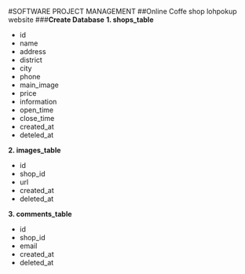#SOFTWARE PROJECT MANAGEMENT
##Online Coffe shop lohpokup website
###**Create Database**
**1. shops_table**
- id
- name
- address
- district
- city
- phone
- main_image
- price
- information
- open_time
- close_time	
- created_at
- deteled_at

**2. images_table**
- id
- shop_id
- url
- created_at
- deleted_at

**3. comments_table**
- id
- shop_id
- email
- created_at
- deleted_at